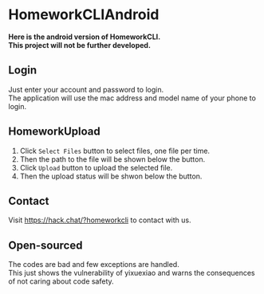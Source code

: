 # HomeworkCLIAndroid
**Here is the android version of HomeworkCLI.**  
**This project will not be further developed.**  
## Login
Just enter your account and password to login.  
The application will use the mac address and model name of your phone to login.  
## HomeworkUpload
1. Click `Select Files` button to select files, one file per time.  
2. Then the path to the file will be shown below the button.  
3. Click `Upload` button to upload the selected file.  
4. Then the upload status will be shwon below the button.  
## Contact
Visit <https://hack.chat/?homeworkcli> to contact with us.  
## Open-sourced
The codes are bad and few exceptions are handled.  
This just shows the vulnerability of yixuexiao and warns the consequences of not caring about code safety.  
